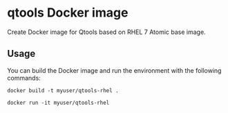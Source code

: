 # qtools Docker image

Create Docker image for Qtools based on RHEL 7 Atomic base image.

## Usage

You can build the Docker image and run the environment with the following commands:

`docker build -t myuser/qtools-rhel .`

`docker run -it myuser/qtools-rhel`
